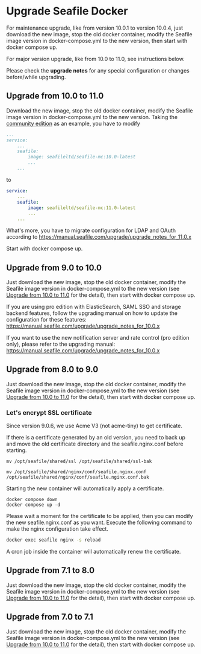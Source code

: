 # Upgrade Seafile Docker

For maintenance upgrade, like from version 10.0.1 to version 10.0.4, just download the new image, stop the old docker container, modify the Seafile image version in docker-compose.yml to the new version, then start with docker compose up.

For major version upgrade, like from 10.0 to 11.0, see instructions below.

Please check the **upgrade notes** for any special configuration or changes before/while upgrading.


## Upgrade from 10.0 to 11.0

Download the new image, stop the old docker container, modify the Seafile image version in docker-compose.yml to the new version. Taking the [community edition](../docker/deploy_seafile_with_docker.md) as an example, you have to modify

```yml
...
service:
    ...
    seafile:
        image: seafileltd/seafile-mc:10.0-latest
        ...
    ...
```

to

```yml
service:
    ...
    seafile:
        image: seafileltd/seafile-mc:11.0-latest
        ...
    ...
```

What's more, you have to migrate configuration for LDAP and OAuth according to <https://manual.seafile.com/upgrade/upgrade_notes_for_11.0.x>

Start with docker compose up.

## Upgrade from 9.0 to 10.0

Just download the new image, stop the old docker container, modify the Seafile image version in docker-compose.yml to the new version (see [Upgrade from 10.0 to 11.0](#upgrade-from-100-to-110) for the detail), then start with docker compose up.

If you are using pro edition with ElasticSearch, SAML SSO and storage backend features, follow the upgrading manual on how to update the configuration for these features: <https://manual.seafile.com/upgrade/upgrade_notes_for_10.0.x>

If you want to use the new notification server and rate control (pro edition only), please refer to the upgrading manual: <https://manual.seafile.com/upgrade/upgrade_notes_for_10.0.x>

## Upgrade from 8.0 to 9.0

Just download the new image, stop the old docker container, modify the Seafile image version in docker-compose.yml to the new version (see [Upgrade from 10.0 to 11.0](#upgrade-from-100-to-110) for the detail), then start with docker compose up.

### Let's encrypt SSL certificate

Since version 9.0.6, we use Acme V3 (not acme-tiny) to get certificate.

If there is a certificate generated by an old version, you need to back up and move the old certificate directory and the seafile.nginx.conf before starting.

```shell
mv /opt/seafile/shared/ssl /opt/seafile/shared/ssl-bak

mv /opt/seafile/shared/nginx/conf/seafile.nginx.conf /opt/seafile/shared/nginx/conf/seafile.nginx.conf.bak
```

Starting the new container will automatically apply a certificate.

```shell
docker compose down
docker compose up -d
```

Please wait a moment for the certificate to be applied, then you can modify the new seafile.nginx.conf as you want. Execute the following command to make the nginx configuration take effect.

```sh
docker exec seafile nginx -s reload
```

A cron job inside the container will automatically renew the certificate.

## Upgrade from 7.1 to 8.0

Just download the new image, stop the old docker container, modify the Seafile image version in docker-compose.yml to the new version (see [Upgrade from 10.0 to 11.0](#upgrade-from-100-to-110) for the detail), then start with docker compose up.


## Upgrade from 7.0 to 7.1

Just download the new image, stop the old docker container, modify the Seafile image version in docker-compose.yml to the new version (see [Upgrade from 10.0 to 11.0](#upgrade-from-100-to-110) for the detail), then start with docker compose up.
